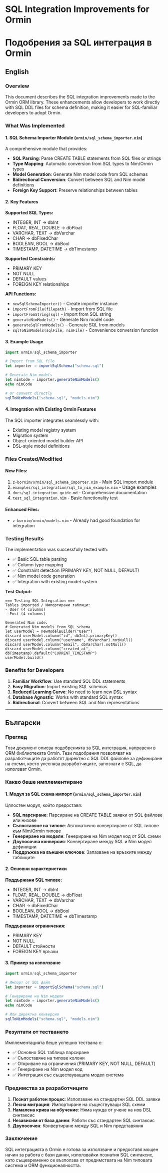 # SQL Integration Improvements for Ormin
# Подобрения за SQL интеграция в Ormin

## English

### Overview

This document describes the SQL integration improvements made to the Ormin ORM library. These enhancements allow developers to work directly with SQL DDL files for schema definition, making it easier for SQL-familiar developers to adopt Ormin.

### What Was Implemented

#### 1. SQL Schema Importer Module (`ormin/sql_schema_importer.nim`)

A comprehensive module that provides:

- **SQL Parsing**: Parse CREATE TABLE statements from SQL files or strings
- **Type Mapping**: Automatic conversion from SQL types to Nim/Ormin types
- **Model Generation**: Generate Nim model code from SQL schemas
- **Bidirectional Conversion**: Convert between SQL and Nim model definitions
- **Foreign Key Support**: Preserve relationships between tables

#### 2. Key Features

**Supported SQL Types:**
- INTEGER, INT → dbInt
- FLOAT, REAL, DOUBLE → dbFloat  
- VARCHAR, TEXT → dbVarchar
- CHAR → dbFixedChar
- BOOLEAN, BOOL → dbBool
- TIMESTAMP, DATETIME → dbTimestamp

**Supported Constraints:**
- PRIMARY KEY
- NOT NULL
- DEFAULT values
- FOREIGN KEY relationships

**API Functions:**
- `newSqlSchemaImporter()` - Create importer instance
- `importFromFile(filepath)` - Import from SQL file
- `importFromString(sql)` - Import from SQL string
- `generateNimModels()` - Generate Nim model code
- `generateSqlFromModels()` - Generate SQL from models
- `sqlToNimModels(sqlFile, nimFile)` - Convenience conversion function

#### 3. Example Usage

```nim
import ormin/sql_schema_importer

# Import from SQL file
let importer = importSqlSchema("schema.sql")

# Generate Nim models
let nimCode = importer.generateNimModels()
echo nimCode

# Or convert directly
sqlToNimModels("schema.sql", "models.nim")
```

#### 4. Integration with Existing Ormin Features

The SQL importer integrates seamlessly with:
- Existing model registry system
- Migration system
- Object-oriented model builder API
- DSL-style model definitions

### Files Created/Modified

#### New Files:
1. `z-bornim/ormin/sql_schema_importer.nim` - Main SQL import module
2. `examples/sql_integration/sql_to_nim_example.nim` - Usage examples
3. `docs/sql_integration_guide.md` - Comprehensive documentation
4. `test_sql_integration.nim` - Basic functionality test

#### Enhanced Files:
- `z-bornim/ormin/models.nim` - Already had good foundation for integration

### Testing Results

The implementation was successfully tested with:
- ✅ Basic SQL table parsing
- ✅ Column type mapping
- ✅ Constraint detection (PRIMARY KEY, NOT NULL, DEFAULT)
- ✅ Nim model code generation
- ✅ Integration with existing model system

**Test Output:**
```
=== Testing SQL Integration ===
Tables imported / Импортирани таблици:
- User (4 columns)
- Post (4 columns)

Generated Nim code:
# Generated Nim models from SQL schema
let userModel = newModelBuilder("User")
discard userModel.column("id", dbInt).primaryKey()
discard userModel.column("username", dbVarchar).notNull()
discard userModel.column("email", dbVarchar).notNull()
discard userModel.column("created_at", dbTimestamp).default("CURRENT_TIMESTAMP")
userModel.build()
```

### Benefits for Developers

1. **Familiar Workflow**: Use standard SQL DDL statements
2. **Easy Migration**: Import existing SQL schemas
3. **Reduced Learning Curve**: No need to learn new DSL syntax
4. **Database Agnostic**: Works with standard SQL syntax
5. **Bidirectional**: Convert between SQL and Nim representations

---

## Български

### Преглед

Този документ описва подобренията за SQL интеграция, направени в ORM библиотеката Ormin. Тези подобрения позволяват на разработчиците да работят директно с SQL DDL файлове за дефиниране на схеми, което улеснява разработчиците, запознати с SQL, да използват Ormin.

### Какво беше имплементирано

#### 1. Модул за SQL схема импорт (`ormin/sql_schema_importer.nim`)

Цялостен модул, който предоставя:

- **SQL парсиране**: Парсиране на CREATE TABLE заявки от SQL файлове или низове
- **Съпоставяне на типове**: Автоматично конвертиране от SQL типове към Nim/Ormin типове
- **Генериране на модели**: Генериране на Nim модел код от SQL схеми
- **Двупосочна конверсия**: Конвертиране между SQL и Nim модел дефиниции
- **Поддръжка на външни ключове**: Запазване на връзките между таблиците

#### 2. Основни характеристики

**Поддържани SQL типове:**
- INTEGER, INT → dbInt
- FLOAT, REAL, DOUBLE → dbFloat  
- VARCHAR, TEXT → dbVarchar
- CHAR → dbFixedChar
- BOOLEAN, BOOL → dbBool
- TIMESTAMP, DATETIME → dbTimestamp

**Поддържани ограничения:**
- PRIMARY KEY
- NOT NULL
- DEFAULT стойности
- FOREIGN KEY връзки

#### 3. Пример за използване

```nim
import ormin/sql_schema_importer

# Импорт от SQL файл
let importer = importSqlSchema("schema.sql")

# Генериране на Nim модели
let nimCode = importer.generateNimModels()
echo nimCode

# Или директна конверсия
sqlToNimModels("schema.sql", "models.nim")
```

### Резултати от тестването

Имплементацията беше успешно тествана с:
- ✅ Основно SQL таблица парсиране
- ✅ Съпоставяне на типове колони
- ✅ Откриване на ограничения (PRIMARY KEY, NOT NULL, DEFAULT)
- ✅ Генериране на Nim модел код
- ✅ Интеграция със съществуващата модел система

### Предимства за разработчиците

1. **Познат работен процес**: Използване на стандартни SQL DDL заявки
2. **Лесна миграция**: Импортиране на съществуващи SQL схеми
3. **Намалена крива на обучение**: Няма нужда от учене на нов DSL синтаксис
4. **Независим от база данни**: Работи със стандартен SQL синтаксис
5. **Двупосочен**: Конвертиране между SQL и Nim представяния

### Заключение

SQL интеграцията в Ormin е готова за използване и предоставя мощен начин за работа с бази данни, използвайки познатия SQL синтаксис, като същевременно се възползва от предимствата на Nim типовата система и ORM функционалността.